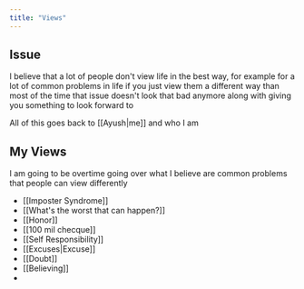 ```yaml
---
title: "Views"
---
```

## Issue
I believe that a lot of people don't view life in the best way, for example for a lot of common problems in life if you just view them a different way than most of the time that issue doesn't look that bad anymore along with giving you something to look forward to

All of this goes back to [[Ayush|me]] and who I am
## My Views
I am going to be overtime going over what I believe are common problems that people can view differently

- [[Imposter Syndrome]]
- [[What's the worst that can happen?]]
- [[Honor]]
- [[100 mil checque]]
- [[Self Responsibility]]
- [[Excuses|Excuse]]
- [[Doubt]]
- [[Believing]]
- 
